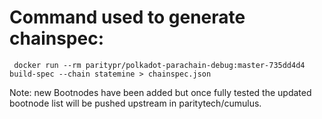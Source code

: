# Command used to generate chainspec:

     docker run --rm paritypr/polkadot-parachain-debug:master-735dd4d4 build-spec --chain statemine > chainspec.json

Note: new Bootnodes have been added but once fully tested the updated bootnode list will be pushed upstream in paritytech/cumulus.